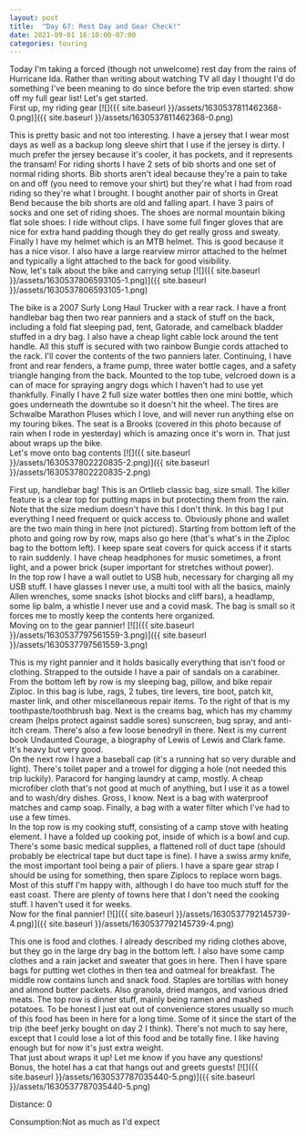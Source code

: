 ```yaml
---
layout: post
title:  "Day 67: Rest Day and Gear Check!"
date: 2021-09-01 16:10:00-07:00
categories: touring
---
```

Today I'm taking a forced (though not unwelcome) rest day from the rains of Hurricane Ida. Rather than writing about watching TV all day I thought I'd do something I've been meaning to do since before the trip even started: show off my full gear list! Let's get started.  
First up, my riding gear
[![]({{ site.baseurl }}/assets/1630537811462368-0.png)]({{ site.baseurl }}/assets/1630537811462368-0.png)
  
This is pretty basic and not too interesting. I have a jersey that I wear most days as well as a backup long sleeve shirt that I use if the jersey is dirty. I much prefer the jersey because it's cooler, it has pockets, and it represents the transam! For riding shorts I have 2 sets of bib shorts and one set of normal riding shorts. Bib shorts aren't ideal because they're a pain to take on and off (you need to remove your shirt) but they're what I had from road riding so they're what I brought. I bought another pair of shorts in Great Bend because the bib shorts are old and falling apart. I have 3 pairs of socks and one set of riding shoes. The shoes are normal mountain biking flat sole shoes: I ride without clips. I have some full finger gloves that are nice for extra hand padding though they do get really gross and sweaty. Finally I have my helmet which is an MTB helmet. This is good because it has a nice visor. I also have a large rearview mirror attached to the helmet and typically a light attached to the back for good visibility.  
Now, let's talk about the bike and carrying setup
[![]({{ site.baseurl }}/assets/1630537806593105-1.png)]({{ site.baseurl }}/assets/1630537806593105-1.png)
  
The bike is a 2007 Surly Long Haul Trucker with a rear rack. I have a front handlebar bag then two rear panniers and a stack of stuff on the back, including a fold flat sleeping pad, tent, Gatorade, and camelback bladder stuffed in a dry bag. I also have a cheap light cable lock around the tent handle. All this stuff is secured with two rainbow Bungie cords attached to the rack. I'll cover the contents of the two panniers later. Continuing, I have front and rear fenders, a frame pump, three water bottle cages, and a safety triangle hanging from the back. Mounted to the top tube, velcroed down is a can of mace for spraying angry dogs which I haven't had to use yet thankfully. Finally I have 2 full size water bottles then one mini bottle, which goes underneath the downtube so it doesn't hit the wheel. The tires are Schwalbe Marathon Pluses which I love, and will never run anything else on my touring bikes. The seat is a Brooks (covered in this photo because of rain when I rode in yesterday) which is amazing once it's worn in. That just about wraps up the bike.   
Let's move onto bag contents
[![]({{ site.baseurl }}/assets/1630537802220835-2.png)]({{ site.baseurl }}/assets/1630537802220835-2.png)
  
First up, handlebar bag! This is an Ortlieb classic bag, size small. The killer feature is a clear top for putting maps in but protecting them from the rain. Note that the size medium doesn't have this I don't think. In this bag I put everything I need frequent or quick access to. Obviously phone and wallet are the two main thing in here (not pictured). Starting from bottom left of the photo and going row by row, maps also go here (that's what's in the Ziploc bag to the bottom left). I keep spare seat covers for quick access if it starts to rain suddenly. I have cheap headphones for music sometimes, a front light, and a power brick (super important for stretches without power).  
In the top row I have a wall outlet to USB hub, necessary for charging all my USB stuff. I have glasses I never use, a multi tool with all the basics, mainly Allen wrenches, some snacks (shot blocks and cliff bars), a headlamp, some lip balm, a whistle I never use and a covid mask. The bag is small so it forces me to mostly keep the contents here organized.   
Moving on to the gear pannier!
[![]({{ site.baseurl }}/assets/1630537797561559-3.png)]({{ site.baseurl }}/assets/1630537797561559-3.png)
  
This is my right pannier and it holds basically everything that isn't food or clothing. Strapped to the outside I have a pair of sandals on a carabiner. From the bottom left by row is my sleeping bag, pillow, and bike repair Ziploc. In this bag is lube, rags, 2 tubes, tire levers, tire boot, patch kit, master link, and other miscellaneous repair items. To the right of that is my toothpaste/toothbrush bag. Next is the creams bag, which has my chammy cream (helps protect against saddle sores) sunscreen, bug spray, and anti-itch cream. There's also a few loose benedryll in there. Next is my current book Undaunted Courage, a biography of Lewis of Lewis and Clark fame. It's heavy but very good.  
On the next row I have a baseball cap (it's a running hat so very durable and light). There's toilet paper and a trowel for digging a hole (not needed this trip luckily). Paracord for hanging laundry at camp, mostly. A cheap microfiber cloth that's not good at much of anything, but I use it as a towel and to wash/dry dishes. Gross, I know. Next is a bag with waterproof matches and camp soap. Finally, a bag with a water filter which I've had to use a few times.   
In the top row is my cooking stuff, consisting of a camp stove with heating element. I have a folded up cooking pot, inside of which is a bowl and cup. There's some basic medical supplies, a flattened roll of duct tape (should probably be electrical tape but duct tape is fine). I have a swiss army knife, the most important tool being a pair of pliers. I have a spare gear strap I should be using for something, then spare Ziplocs to replace worn bags. Most of this stuff I'm happy with, although I do have too much stuff for the east coast. There are plenty of towns here that I don't need the cooking stuff. I haven't used it for weeks.   
Now for the final pannier!
[![]({{ site.baseurl }}/assets/1630537792145739-4.png)]({{ site.baseurl }}/assets/1630537792145739-4.png)
  
This one is food and clothes. I already described my riding clothes above, but they go in the large dry bag in the bottom left. I also have some camp clothes and a rain jacket and sweater that goes in here. Then I have spare bags for putting wet clothes in then tea and oatmeal for breakfast. The middle row contains lunch and snack food. Staples are tortillas with honey and almond butter packets. Also granola, dried mangos, and various dried meats. The top row is dinner stuff, mainly being ramen and mashed potatoes. To be honest I just eat out of convenience stores usually so much of this food has been in here for a long time. Some of it since the start of the trip (the beef jerky bought on day 2 I think). There's not much to say here, except that I could lose a lot of this food and be totally fine. I like having enough but for now it's just extra weight.   
That just about wraps it up! Let me know if you have any questions!  
Bonus, the hotel has a cat that hangs out and greets guests!
[![]({{ site.baseurl }}/assets/1630537787035440-5.png)]({{ site.baseurl }}/assets/1630537787035440-5.png)
  
Distance: 0

Consumption:Not as much as I'd expect
